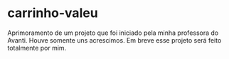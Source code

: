 # carrinho-valeu
Aprimoramento de um projeto que foi iniciado pela minha professora do Avanti. Houve somente uns acrescimos. Em breve esse projeto será feito totalmente por mim.
